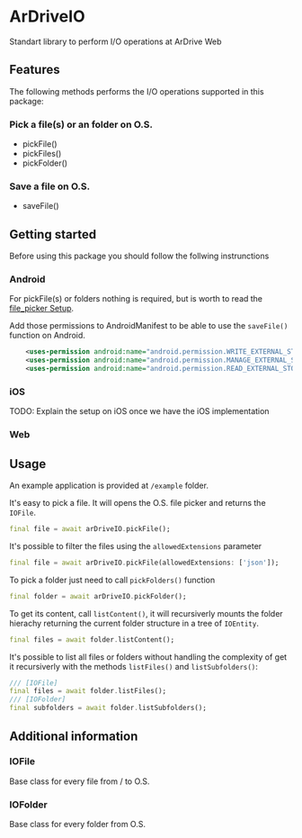 
# ArDriveIO
Standart library to perform I/O operations at ArDrive Web
## Features
The following methods performs the I/O operations supported in this package:

### Pick a file(s) or an folder on O.S.
- pickFile() 
- pickFiles()
- pickFolder()

### Save a file on O.S.
- saveFile()

## Getting started
Before using this package you should follow the follwing instrunctions

### Android
For pickFile(s) or folders nothing is required, but is worth to read the [file_picker Setup](https://github.com/miguelpruivo/flutter_file_picker/wiki/Setup#--android).

Add those permissions to AndroidManifest to be able to use the `saveFile()` function on Android.

```xml
    <uses-permission android:name="android.permission.WRITE_EXTERNAL_STORAGE"/>
    <uses-permission android:name="android.permission.MANAGE_EXTERNAL_STORAGE"/>
    <uses-permission android:name="android.permission.READ_EXTERNAL_STORAGE"/>
```

### iOS
TODO: Explain the setup on iOS once we have the iOS implementation

### Web

## Usage
An example application is provided at `/example` folder.

It's easy to pick a file. It will opens the O.S. file picker and returns the `IOFile`.
```dart
final file = await arDriveIO.pickFile();
```
It's possible to filter the files using the `allowedExtensions` parameter
```dart
final file = await arDriveIO.pickFile(allowedExtensions: ['json']);
```

To pick a folder just need to call `pickFolders()` function 
```dart
final folder = await arDriveIO.pickFolder();
```
To get its content, call `listContent()`, it will recursiverly mounts the folder hierachy returning the current folder structure in a tree of `IOEntity`.
```dart
final files = await folder.listContent();
```

It's possible to list all files or folders without handling the complexity of get it recursiverly with the methods
`listFiles()` and `listSubfolders()`:
```dart
/// [IOFile]
final files = await folder.listFiles();
/// [IOFolder]
final subfolders = await folder.listSubfolders();
```

## Additional information

### IOFile
Base class for every file from / to O.S.

### IOFolder
Base class for every folder from O.S.
